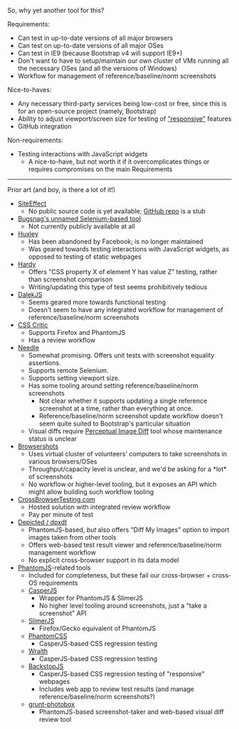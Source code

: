 So, why yet another tool for this?

Requirements:
* Can test in up-to-date versions of all major browsers
* Can test on up-to-date versions of all major OSes
* Can test in IE9 (because Bootstrap v4 will support IE9+)
* Don't want to have to setup/maintain our own cluster of VMs running all the necessary OSes (and all the versions of Windows)
* Workflow for management of reference/baseline/norm screenshots

Nice-to-haves:
* Any necessary third-party services being low-cost or free, since this is for an open-source project (namely, Bootstrap)
* Ability to adjust viewport/screen size for testing of ["responsive"](http://en.wikipedia.org/wiki/Responsive_web_design) features
* GitHub integration

Non-requirements:
* Testing interactions with JavaScript widgets
  * A nice-to-have, but not worth it if it overcomplicates things or requires compromises on the main Requirements

---

Prior art (and boy, is there a lot of it!)

* [SiteEffect](http://siteeffect.io/)
  * No public source code is yet available; [GitHub repo](https://github.com/ti2m/siteeffect) is a stub
* [Bugsnag's unnamed Selenium-based tool](https://bugsnag.com/blog/implementing-a-visual-css-testing-framework)
  * Not currently publicly available at all
* [Huxley](https://github.com/facebookarchive/huxley)
  * Has been abandoned by Facebook; is no longer maintained
  * Was geared towards testing interactions with JavaScript widgets, as opposed to testing of static webpages
* [Hardy](http://hardy.io)
  * Offers "CSS property X of element Y has value Z" testing, rather than screenshot comparison
  * Writing/updating this type of test seems prohibitively tedious
* [DalekJS](http://dalekjs.com)
  * Seems geared more towards functional testing
  * Doesn't seem to have any integrated workflow for management of reference/baseline/norm screenshots
* [CSS Critic](https://github.com/cburgmer/csscritic)
  * Supports Firefox and PhantomJS
  * Has a review workflow
* [Needle](https://github.com/bfirsh/needle)
  * Somewhat promising. Offers unit tests with screenshot equality assertions.
  * Supports remote Selenium.
  * Supports setting viewport size.
  * Has some tooling around setting reference/baseline/norm screenshots
    * Not clear whether it supports updating a single reference screenshot at a time, rather than everything at once.
    * Reference/baseline/norm screenshot update workflow doesn't seem quite suited to Bootstrap's particular situation
  * Visual diffs require [Perceptual Image Diff](http://sourceforge.net/p/pdiff/code/HEAD/tree/) tool whose maintenance status is unclear
* [Browsershots](http://browsershots.org)
  * Uses virtual cluster of volunteers' computers to take screenshots in various browsers/OSes
  * Throughput/capacity level is unclear, and we'd be asking for a \*lot\* of screenshots
  * No workflow or higher-level tooling, but it exposes an API which might allow building such workflow tooling
* [CrossBrowserTesting.com](http://crossbrowsertesting.com)
  * Hosted solution with integrated review workflow
  * Pay per minute of test
* [Depicted / dpxdt](https://github.com/bslatkin/dpxdt)
  * PhantomJS-based, *but* also offers "Diff My Images" option to import images taken from other tools
  * Offers web-based test result viewer and reference/baseline/norm management workflow
  * No explicit cross-browser support in its data model
* [PhantomJS](http://phantomjs.org)-related tools
  * Included for completeness, but these fail our cross-browser + cross-OS requirements
  * [CasperJS](http://casperjs.org)
    * Wrapper for PhantomJS & SlimerJS
    * No higher level tooling around screenshots, just a "take a screenshot" API
  * [SlimerJS](http://slimerjs.org)
    * Firefox/Gecko equivalent of PhantomJS
  * [PhantomCSS](https://github.com/Huddle/PhantomCSS)
    * CasperJS-based CSS regression testing
  * [Wraith](https://github.com/bbc-news/wraith)
    * CasperJS-based CSS regression testing
  * [BackstopJS](http://garris.github.io/BackstopJS/)
    * CasperJS-based CSS regression testing of "responsive" webpages
    * Includes web app to review test results (and manage reference/baseline/norm screenshots?) 
  * [grunt-photobox](https://github.com/stefanjudis/grunt-photobox)
    * PhantomJS-based screenshot-taker and web-based visual diff review tool
